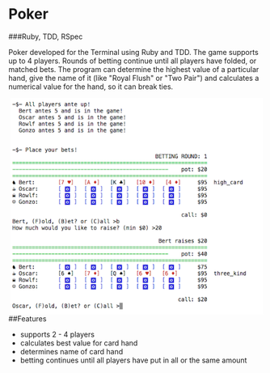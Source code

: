 Poker
=====
###Ruby, TDD, RSpec

Poker developed for the Terminal using Ruby and TDD. The game supports up to 4 players. Rounds of betting continue until all players have folded, or matched bets. The program can determine the highest value of a particular hand, give the name of it (like "Royal Flush" or "Two Pair") and calculates a numerical value for the hand, so it can break ties.

<img style="float: right" width="500" src="cover.png">



##Features
+ supports 2 - 4 players
+ calculates best value for card hand
+ determines name of card hand
+ betting continues until all players have put in all or the same amount 
